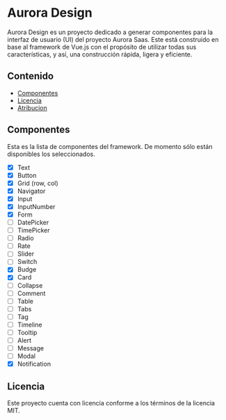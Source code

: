 # Aurora Design

Aurora Design es un proyecto dedicado a generar componentes para la interfaz de usuario (UI) del proyecto Aurora Saas. Este está construido en base al framework de Vue.js con el propósito de utilizar todas sus características, y así, una construcción rápida, ligera y eficiente.

## Contenido

* [Componentes](#componentes)
* [Licencia](#licencia)
* [Atribucion](#atribucion)

## Componentes

Esta es la lista de componentes del framework. De momento sólo están disponibles los seleccionados.

- [x] Text
- [x] Button
- [x] Grid (row, col)
- [x] Navigator
- [x] Input
- [x] InputNumber
- [x] Form
- [ ] DatePicker
- [ ] TimePicker
- [ ] Radio
- [ ] Rate
- [ ] Slider
- [ ] Switch
- [x] Budge
- [x] Card
- [ ] Collapse
- [ ] Comment
- [ ] Table
- [ ] Tabs
- [ ] Tag
- [ ] Timeline
- [ ] Tooltip
- [ ] Alert
- [ ] Message
- [ ] Modal
- [x] Notification

## Licencia
Este proyecto cuenta con licencia conforme a los términos de la licencia MIT.

